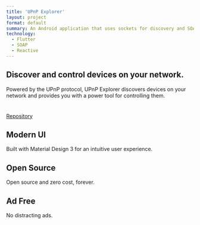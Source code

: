 ```yaml
---
title: 'UPnP Explorer'
layout: project
format: default
summary: An Android application that uses sockets for discovery and SOAP for control.
technology:
  - Flutter
  - SOAP
  - Reactive
---
```


<section class="banner-section"> 
<div class="content-block">
        <div class="content-block-title">
            <h1>
                Discover and control devices on your network.
            </h1>
        </div>
        <p style="padding-bottom: 24px;">
        Powered by the UPnP protocol, UPnP Explorer discovers devices on your network and provides you with a power tool for controlling them.
        </p>
        <div class="content-block-action">
            <a href="https://github.com/huffSamuel/upnp_explorer/tree/main">Repository</a>
        </div>
    </div>
    <div class="image-block">
    </div>
</section>

<section class="banner-section">
    <div class="cards-section">
    <div class="section-card">
        <h2>Modern UI</h2>
        <p>
            Built with Material Design 3 for an intuitive user experience.
        </p>
    </div>
    <div class="section-card">
        <h2>Open Source</h2>
        <p>
            Open source and zero cost, forever.
        </p>
    </div>
    <div class="section-card">
        <h2>Ad Free</h2>
        <p>
            No distracting ads.
        </p>
    </div>
</div>
</section>
